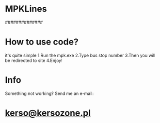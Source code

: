 # MPKLines
##############
# How to use code?
it's quite simple
1.Run the mpk.exe
2.Type bus stop number
3.Then you will be redirected to site 
4.Enjoy!
# Info
Something not working?
Send me an e-mail:
# kerso@kersozone.pl

